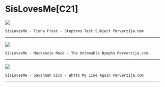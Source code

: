 # SisLovesMe[C21]

![](https://images.psmcdn.net/cdn-cgi/image/width=640,quality=89/design/tour/slm/tour/pics/fiona_frost/bio_big.jpg)

```text
SisLovesMe - Fiona Frost - Stepbros Test Subject Perverzija.com
```

<hr style="background-color:black"></hr>

![](https://images.psmcdn.net/cdn-cgi/image/width=640,quality=89/design/tour/slm/tour/pics/mackenzie_mace3/bio_big.jpg)

```text
SisLovesMe - Mackenzie Mace - The Untamable Nympho Perverzija.com
```

<hr style="background-color:black"></hr>

![](https://images.psmcdn.net/cdn-cgi/image/width=640,quality=89/design/tour/slm/tour/pics/savannah_sixx2/bio_big.jpg)

```text
SisLovesMe - Savannah Sixx - Whats My Line Again Perverzija.com
```

<hr style="background-color:black"></hr>
